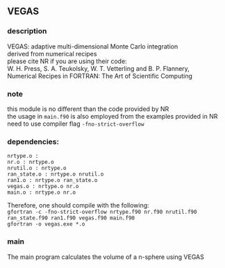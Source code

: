 ## VEGAS 

### description
VEGAS: adaptive multi-dimensional Monte Carlo integration  
derived from numerical recipes  
please cite NR if you are using their code:  
W. H. Press, S. A. Teukolsky, W. T. Vetterling and B. P. Flannery,  
Numerical Recipes in FORTRAN: The Art of Scientific Computing

### note
this module is no different than the code provided by NR  
the usage in `main.f90` is also employed from the examples provided in NR  
need to use compiler flag `-fno-strict-overflow`

### dependencies:

    nrtype.o :
    nr.o : nrtype.o
    nrutil.o : nrtype.o
    ran_state.o : nrtype.o nrutil.o
    ran1.o : nrtype.o ran_state.o
    vegas.o : nrtype.o nr.o
    main.o : nrtype.o nr.o

Therefore, one should compile with the following:  
`gfortran -c -fno-strict-overflow nrtype.f90 nr.f90 nrutil.f90 ran_state.f90 ran1.f90 vegas.f90 main.f90`  
`gfortran -o vegas.exe *.o`

### main
The main program calculates the volume of a n-sphere using VEGAS

